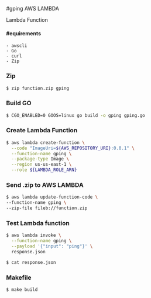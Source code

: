 #gping AWS LAMBDA

Lambda Function

#### #equirements

    - awscli
    - Go
    - curl
    - Zip

### Zip

```bash
$ zip function.zip gping
```


### Build GO

```bash
$ CGO_ENABLED=0 GOOS=linux go build -o gping gping.go
```

### Create Lambda Function
```bash
$ aws lambda create-function \
  --code "ImageUri=${AWS_REPOSITORY_URI}:0.0.1" \
  --function-name gping \
  --package-type Image \
  --region us-us-east-1 \
  --role ${LAMBDA_ROLE_ARN}
```

### Send .zip to AWS LAMBDA

```bash
$ aws lambda update-function-code \
--function-name gping \
--zip-file fileb://function.zip
```

### Test Lambda function

```bash
$ aws lambda invoke \
  --function-name gping \
  --payload '{"input": "ping"}' \
  response.json
```

```bash
$ cat response.json
```
### Makefile

```bash
$ make build
```